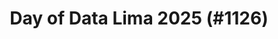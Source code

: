 ---
layout: event
title: "Day of Data Lima 2025 (#1126)"
subtitle: ""
tags: ["Lima", "Peru", "San Isidro", "physical", "2025", "South America"]
thumb: /assets/img/logos/Just_icon_Color_small.png
comments: false
data: SQLSat1126
---